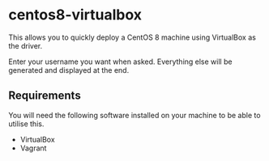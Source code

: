 ﻿# centos8-virtualbox
This allows you to quickly deploy a CentOS 8 machine using VirtualBox as the driver. 

Enter your username you want when asked. Everything else will be generated and displayed at the end.

## Requirements
You will need the following software installed on your machine to be able to utilise this.
* VirtualBox
* Vagrant
